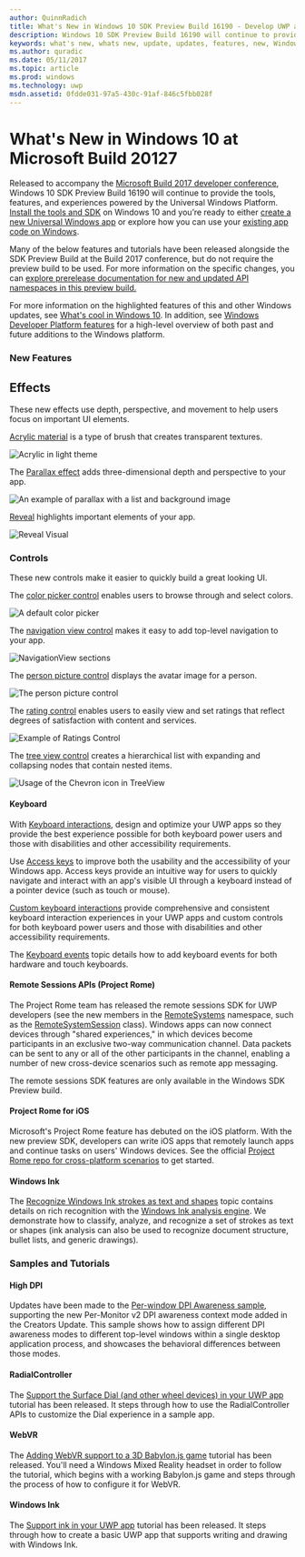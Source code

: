 ```yaml
---
author: QuinnRadich
title: What's New in Windows 10 SDK Preview Build 16190 - Develop UWP apps
description: Windows 10 SDK Preview Build 16190 will continue to provide the tools, features, and experiences powered by the Universal Windows Platform.
keywords: what's new, whats new, update, updates, features, new, Windows 10, Build, conference, insider, flight, newest, 16190
ms.author: quradic
ms.date: 05/11/2017
ms.topic: article
ms.prod: windows
ms.technology: uwp
msdn.assetid: 0fdde031-97a5-430c-91af-846c5fbb028f
---
```


# What's New in Windows 10 at Microsoft Build 20127

Released to accompany the [Microsoft Build 2017 developer conference](https://developer.microsoft.com/windows/projects/events/build/2017?ocid=wdgbld17_intreferral_devcenterhp_null_null_devcenter_hppost&utm_campaign=wdgbld17&utm_medium=internalreferral&utm_source=devcenterhp&utm_content=devcenter_hppost), Windows 10 SDK Preview Build 16190 will continue to provide the tools, features, and experiences powered by the Universal Windows Platform. [Install the tools and SDK](http://go.microsoft.com/fwlink/?LinkId=821431) on Windows 10 and you’re ready to either [create a new Universal Windows app](https://msdn.microsoft.com/library/windows/apps/bg124288) or explore how you can use your [existing app code on Windows](https://msdn.microsoft.com/library/windows/apps/mt238321).

Many of the below features and tutorials have been released alongside the SDK Preview Build at the Build 2017 conference, but do not require the preview build to be used. For more information on the specific changes, you can [explore prerelease documentation for new and updated API namespaces in this preview build.](windows-10-build-16190-api-diff.md)

For more information on the highlighted features of this and other Windows updates, see [What's cool in Windows 10](http://go.microsoft.com/fwlink/?LinkId=823181). In addition, see [Windows Developer Platform features](https://developer.microsoft.com/windows/platform/features) for a high-level overview of both past and future additions to the Windows platform.

### New Features

## Effects

These new effects use depth, perspective, and movement to help users focus on important UI elements.

[Acrylic material](../style/acrylic.md) is a type of brush that creates transparent textures. 

![Acrylic in light theme](../style/images/Acrylic_DarkTheme_Base.png)

The [Parallax effect](../style/parallax.md) adds three-dimensional depth and perspective to your app.

![An example of parallax with a list and background image](../style/images/_Parallax_v2.gif)

[Reveal](../style/reveal.md) highlights important elements of your app. 

![Reveal Visual](../style/images/Nav_Reveal_Animation.gif)


### Controls

These new controls make it easier to quickly build a great looking UI. 

The [color picker control](../controls-and-patterns/color-picker.md) enables users to browse through and select colors.  

![A default color picker](../controls-and-patterns/images/color-picker-default.png)

The [navigation view control](../controls-and-patterns/navigationview-rs3.md) makes it easy to add top-level navigation to your app.  

![NavigationView sections](../controls-and-patterns/images/navview_sections.png)

The [person picture control](../controls-and-patterns/person-picture.md) displays the avatar image for a person.

![The person picture control](../controls-and-patterns/images/person-picture/person-picture_hero.png)

The [rating control](../controls-and-patterns/rating.md) enables users to easily view and set ratings that reflect degrees of satisfaction with content and services.

![Example of Ratings Control](../controls-and-patterns/images/rating_rs2_doc_ratings_intro.png)

The [tree view control](../controls-and-patterns/tree-view.md) creates a hierarchical list with expanding and collapsing nodes that contain nested items.

![Usage of the Chevron icon in TreeView](../controls-and-patterns/images/treeview_chevron.png)
 

#### Keyboard

With [Keyboard interactions](https://docs.microsoft.com/en-us/windows/uwp/input-and-devices/keyboard-interactions), design and optimize your UWP apps so they provide the best experience possible for both keyboard power users and those with disabilities and other accessibility requirements.

Use [Access keys](https://docs.microsoft.com/en-us/windows/uwp/input-and-devices/access-keys) to improve both the usability and the accessibility of your Windows app. Access keys provide an intuitive way for users to quickly navigate and interact with an app's visible UI through a keyboard instead of a pointer device (such as touch or mouse).

[Custom keyboard interactions](https://docs.microsoft.com/en-us/windows/uwp/input-and-devices/custom-keyboard-interactions) provide comprehensive and consistent keyboard interaction experiences in your UWP apps and custom controls for both keyboard power users and those with disabilities and other accessibility requirements.

The [Keyboard events](https://docs.microsoft.com/en-us/windows/uwp/input-and-devices/keyboard-events) topic details how to add keyboard events for both hardware and touch keyboards.

#### Remote Sessions APIs (Project Rome)

The Project Rome team has released the remote sessions SDK for UWP developers (see the new members in the [RemoteSystems](https://docs.microsoft.com/en-us/uwp/api/windows.system.remotesystems) namespace, such as the [RemoteSystemSession](https://docs.microsoft.com/en-us/uwp/api/windows.system.remotesystems.remotesystemsession) class). Windows apps can now connect devices through "shared experiences," in which devices become participants in an exclusive two-way communication channel. Data packets can be sent to any or all of the other participants in the channel, enabling a number of new cross-device scenarios such as remote app messaging.

The remote sessions SDK features are only available in the Windows SDK Preview build.

#### Project Rome for iOS
Microsoft's Project Rome feature has debuted on the iOS platform. With the new preview SDK, developers can write iOS apps that remotely launch apps and continue tasks on users' Windows devices. See the official [Project Rome repo for cross-platform scenarios](https://github.com/Microsoft/project-rome) to get started.

#### Windows Ink

The [Recognize Windows Ink strokes as text and shapes](https://docs.microsoft.com/en-us/windows/uwp/input-and-devices/convert-ink-to-text) topic contains details on rich recognition with the [Windows Ink analysis engine](https://docs.microsoft.com/en-us/uwp/api/windows.ui.input.inking.analysis). We demonstrate how to classify, analyze, and recognize a set of strokes as text or shapes (ink analysis can also be used to recognize document structure, bullet lists, and generic drawings).

### Samples and Tutorials

#### High DPI

Updates have been made to the [Per-window DPI Awareness sample](https://github.com/Microsoft/Windows-classic-samples/tree/master/Samples/DPIAwarenessPerWindow), supporting the new Per-Monitor v2 DPI awareness context mode added in the Creators Update. This sample shows how to assign different DPI awareness modes to different top-level windows within a single desktop application process, and showcases the behavioral differences between those modes.

#### RadialController

The [Support the Surface Dial (and other wheel devices) in your UWP app](https://docs.microsoft.com/en-us/windows/uwp/get-started/radialcontroller-walkthrough) tutorial has been released. It steps through how to use the RadialController APIs to customize the Dial experience in a sample app.

#### WebVR

The [Adding WebVR support to a 3D Babylon.js game](https://docs.microsoft.com/en-us/windows/uwp/get-started/adding-webvr-to-a-babylonjs-game) tutorial has been released. You'll need a Windows Mixed Reality headset in order to follow the tutorial, which begins with a working Babylon.js game and steps through the process of how to configure it for WebVR.

#### Windows Ink

The [Support ink in your UWP app](https://docs.microsoft.com/en-us/windows/uwp/get-started/ink-walkthrough) tutorial has been released. It steps through how to create a basic UWP app that supports writing and drawing with Windows Ink.